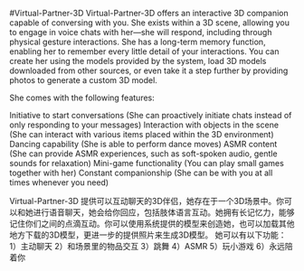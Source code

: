 #Virtual-Partner-3D
Virtual-Partner-3D offers an interactive 3D companion capable of conversing with you. She exists within a 3D scene, allowing you to engage in voice chats with her—she will respond, including through physical gesture interactions. She has a long-term memory function, enabling her to remember every little detail of your interactions. You can create her using the models provided by the system, load 3D models downloaded from other sources, or even take it a step further by providing photos to generate a custom 3D model.

She comes with the following features:

Initiative to start conversations (She can proactively initiate chats instead of only responding to your messages)
Interaction with objects in the scene (She can interact with various items placed within the 3D environment)
Dancing capability (She is able to perform dance moves)
ASMR content (She can provide ASMR experiences, such as soft-spoken audio, gentle sounds for relaxation)
Mini-game functionality (You can play small games together with her)
Constant companionship (She can be with you at all times whenever you need)

Virtual-Partner-3D 提供可以互动聊天的3D伴侣，她存在于一个3D场景中。你可以和她进行语音聊天，她会给你回应，包括肢体语言互动。她拥有长记忆力，能够记住你们之间的点滴互动。你可以使用系统提供的模型来创造她，也可以加载其他地方下载的3D模型，更进一步的提供照片来生成3D模型。
她可以有以下功能：
1）主动聊天
2）和场景里的物品交互
3）跳舞
4）ASMR
5）玩小游戏
6）永远陪着你

